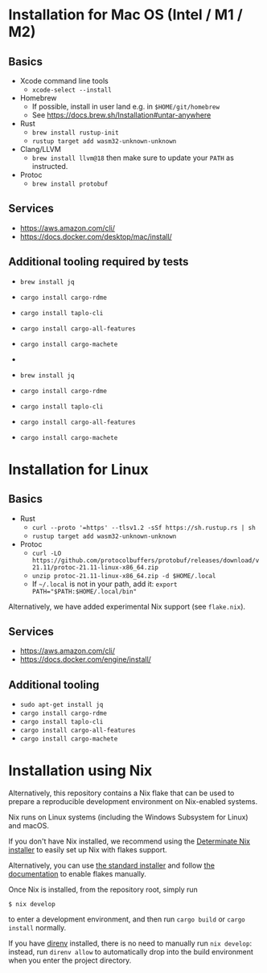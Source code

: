 # Installation for Mac OS (Intel / M1 / M2)

## Basics

* Xcode command line tools
    - `xcode-select --install`
* Homebrew
    - If possible, install in user land e.g. in `$HOME/git/homebrew`
    - See https://docs.brew.sh/Installation#untar-anywhere
* Rust
    - `brew install rustup-init`
    - `rustup target add wasm32-unknown-unknown`
* Clang/LLVM
    - `brew install llvm@18` then make sure to update your `PATH` as instructed.
* Protoc
    - `brew install protobuf`

## Services

* https://aws.amazon.com/cli/
* https://docs.docker.com/desktop/mac/install/

## Additional tooling required by tests

* `brew install jq`
* `cargo install cargo-rdme`
* `cargo install taplo-cli`
* `cargo install cargo-all-features`
* `cargo install cargo-machete`

* 
* `brew install jq`
* `cargo install cargo-rdme`
* `cargo install taplo-cli`
* `cargo install cargo-all-features`
* `cargo install cargo-machete`

# Installation for Linux

## Basics

* Rust
    - `curl --proto '=https' --tlsv1.2 -sSf https://sh.rustup.rs | sh`
    - `rustup target add wasm32-unknown-unknown`
* Protoc
    - `curl -LO https://github.com/protocolbuffers/protobuf/releases/download/v21.11/protoc-21.11-linux-x86_64.zip`
    - `unzip protoc-21.11-linux-x86_64.zip -d $HOME/.local`
    - If `~/.local` is not in your path, add it: `export PATH="$PATH:$HOME/.local/bin"`

Alternatively, we have added experimental Nix support (see `flake.nix`).

## Services

* https://aws.amazon.com/cli/
* https://docs.docker.com/engine/install/

## Additional tooling

* `sudo apt-get install jq`
* `cargo install cargo-rdme`
* `cargo install taplo-cli`
* `cargo install cargo-all-features`
* `cargo install cargo-machete`

# Installation using Nix

Alternatively, this repository contains a Nix flake that can be used
to prepare a reproducible development environment on Nix-enabled
systems.

Nix runs on Linux systems (including the Windows Subsystem for Linux)
and macOS.

If you don't have Nix installed, we recommend using the [Determinate
Nix installer](https://github.com/DeterminateSystems/nix-installer) to
easily set up Nix with flakes support.

Alternatively, you can use [the standard
installer](https://nixos.org/download/) and follow [the
documentation](https://nixos.wiki/wiki/Flakes) to enable flakes
manually.

Once Nix is installed, from the repository root, simply run

```shellsession
$ nix develop
```

to enter a development environment, and then run `cargo build` or
`cargo install` normally.

If you have [direnv](https://direnv.net/) installed, there is no need
to manually run `nix develop`: instead, run `direnv allow` to
automatically drop into the build environment when you enter the
project directory.
